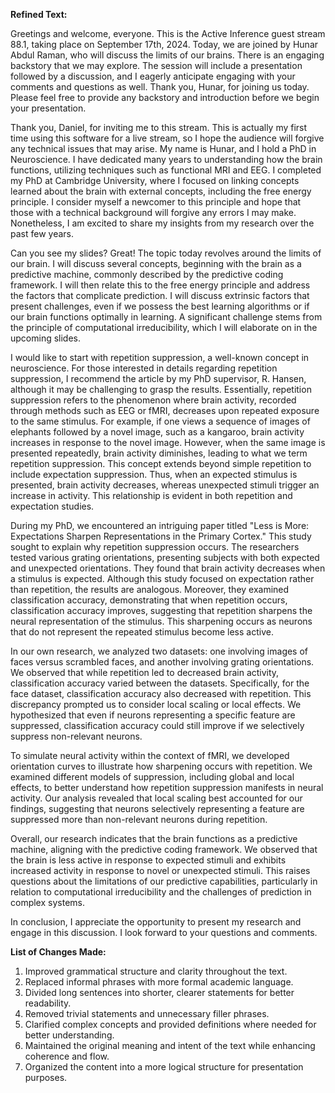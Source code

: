 **Refined Text:**

Greetings and welcome, everyone. This is the Active Inference guest stream 88.1, taking place on September 17th, 2024. Today, we are joined by Hunar Abdul Raman, who will discuss the limits of our brains. There is an engaging backstory that we may explore. The session will include a presentation followed by a discussion, and I eagerly anticipate engaging with your comments and questions as well. Thank you, Hunar, for joining us today. Please feel free to provide any backstory and introduction before we begin your presentation.

Thank you, Daniel, for inviting me to this stream. This is actually my first time using this software for a live stream, so I hope the audience will forgive any technical issues that may arise. My name is Hunar, and I hold a PhD in Neuroscience. I have dedicated many years to understanding how the brain functions, utilizing techniques such as functional MRI and EEG. I completed my PhD at Cambridge University, where I focused on linking concepts learned about the brain with external concepts, including the free energy principle. I consider myself a newcomer to this principle and hope that those with a technical background will forgive any errors I may make. Nonetheless, I am excited to share my insights from my research over the past few years.

Can you see my slides? Great! The topic today revolves around the limits of our brain. I will discuss several concepts, beginning with the brain as a predictive machine, commonly described by the predictive coding framework. I will then relate this to the free energy principle and address the factors that complicate prediction. I will discuss extrinsic factors that present challenges, even if we possess the best learning algorithms or if our brain functions optimally in learning. A significant challenge stems from the principle of computational irreducibility, which I will elaborate on in the upcoming slides.

I would like to start with repetition suppression, a well-known concept in neuroscience. For those interested in details regarding repetition suppression, I recommend the article by my PhD supervisor, R. Hansen, although it may be challenging to grasp the results. Essentially, repetition suppression refers to the phenomenon where brain activity, recorded through methods such as EEG or fMRI, decreases upon repeated exposure to the same stimulus. For example, if one views a sequence of images of elephants followed by a novel image, such as a kangaroo, brain activity increases in response to the novel image. However, when the same image is presented repeatedly, brain activity diminishes, leading to what we term repetition suppression. This concept extends beyond simple repetition to include expectation suppression. Thus, when an expected stimulus is presented, brain activity decreases, whereas unexpected stimuli trigger an increase in activity. This relationship is evident in both repetition and expectation studies.

During my PhD, we encountered an intriguing paper titled "Less is More: Expectations Sharpen Representations in the Primary Cortex." This study sought to explain why repetition suppression occurs. The researchers tested various grating orientations, presenting subjects with both expected and unexpected orientations. They found that brain activity decreases when a stimulus is expected. Although this study focused on expectation rather than repetition, the results are analogous. Moreover, they examined classification accuracy, demonstrating that when repetition occurs, classification accuracy improves, suggesting that repetition sharpens the neural representation of the stimulus. This sharpening occurs as neurons that do not represent the repeated stimulus become less active.

In our own research, we analyzed two datasets: one involving images of faces versus scrambled faces, and another involving grating orientations. We observed that while repetition led to decreased brain activity, classification accuracy varied between the datasets. Specifically, for the face dataset, classification accuracy also decreased with repetition. This discrepancy prompted us to consider local scaling or local effects. We hypothesized that even if neurons representing a specific feature are suppressed, classification accuracy could still improve if we selectively suppress non-relevant neurons.

To simulate neural activity within the context of fMRI, we developed orientation curves to illustrate how sharpening occurs with repetition. We examined different models of suppression, including global and local effects, to better understand how repetition suppression manifests in neural activity. Our analysis revealed that local scaling best accounted for our findings, suggesting that neurons selectively representing a feature are suppressed more than non-relevant neurons during repetition.

Overall, our research indicates that the brain functions as a predictive machine, aligning with the predictive coding framework. We observed that the brain is less active in response to expected stimuli and exhibits increased activity in response to novel or unexpected stimuli. This raises questions about the limitations of our predictive capabilities, particularly in relation to computational irreducibility and the challenges of prediction in complex systems.

In conclusion, I appreciate the opportunity to present my research and engage in this discussion. I look forward to your questions and comments.

**List of Changes Made:**

1. Improved grammatical structure and clarity throughout the text.
2. Replaced informal phrases with more formal academic language.
3. Divided long sentences into shorter, clearer statements for better readability.
4. Removed trivial statements and unnecessary filler phrases.
5. Clarified complex concepts and provided definitions where needed for better understanding.
6. Maintained the original meaning and intent of the text while enhancing coherence and flow.
7. Organized the content into a more logical structure for presentation purposes.

